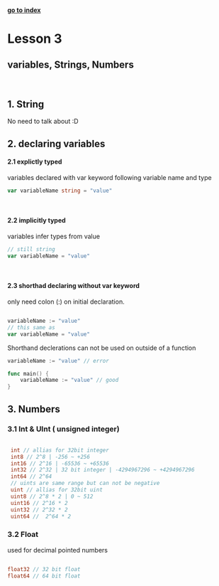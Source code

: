 #### [go to index](https://github.com/KerimCETINBAS/golang)

&#10;

# Lesson 3

## variables, Strings, Numbers

&nbsp;

## 1. String

No need to talk about :D
&nbsp;

## 2. declaring variables

#### 2.1 explictly typed

variables declared with var keyword following variable name and type

```go
var variableName string = "value"
```

&nbsp;

#### 2.2 implicitly typed

variables infer types from value

```go
// still string
var variableName = "value"
```

&nbsp;

#### 2.3 shorthad declaring without var keyword

only need colon (:) on initial declaration.

```go

variableName := "value"
// this same as
var variableName = "value"
```

Shorthand declerations can not be used on outside of a function

```go
variableName := "value" // error

func main() {
    variableName := "value" // good
}

```

## 3. Numbers

### 3.1 Int & UInt ( unsigned integer)

```go

 int // allias for 32bit integer
 int8 // 2^8 | -256 ~ +256
 int16 // 2^16 | -65536 ~ +65536
 int32 // 2^32 | 32 bit integer | -4294967296 ~ +4294967296
 int64 // 2^64
 // uints are same range but can not be negative
 uint // allias for 32bit uint
 uint8 // 2^8 * 2 | 0 ~ 512
 uint16 // 2^16 * 2
 uint32 // 2^32 * 2
 uint64 //  2^64 * 2
```

### 3.2 Float

used for decimal pointed numbers

```go

float32 // 32 bit float
float64 // 64 bit float
```
